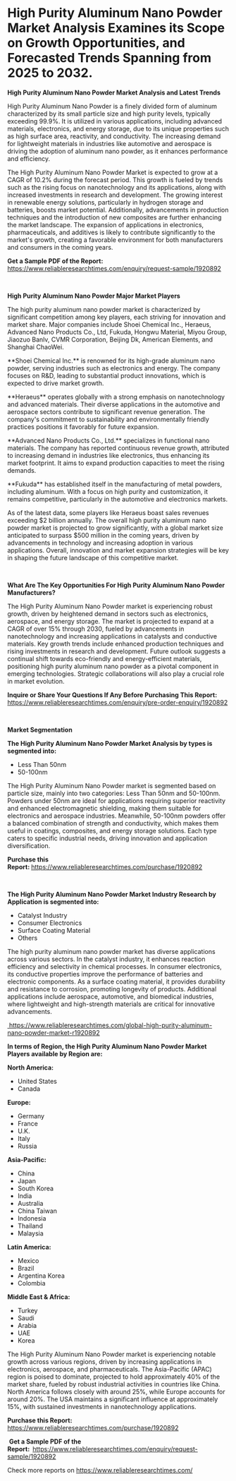<p><h1>High Purity Aluminum Nano Powder Market Analysis Examines its Scope on Growth Opportunities, and Forecasted Trends Spanning from 2025 to 2032.</h1></p><p><strong>High Purity Aluminum Nano Powder Market Analysis and Latest Trends</strong></p>
<p><p>High Purity Aluminum Nano Powder is a finely divided form of aluminum characterized by its small particle size and high purity levels, typically exceeding 99.9%. It is utilized in various applications, including advanced materials, electronics, and energy storage, due to its unique properties such as high surface area, reactivity, and conductivity. The increasing demand for lightweight materials in industries like automotive and aerospace is driving the adoption of aluminum nano powder, as it enhances performance and efficiency.</p><p>The High Purity Aluminum Nano Powder Market is expected to grow at a CAGR of 10.2% during the forecast period. This growth is fueled by trends such as the rising focus on nanotechnology and its applications, along with increased investments in research and development. The growing interest in renewable energy solutions, particularly in hydrogen storage and batteries, boosts market potential. Additionally, advancements in production techniques and the introduction of new composites are further enhancing the market landscape. The expansion of applications in electronics, pharmaceuticals, and additives is likely to contribute significantly to the market's growth, creating a favorable environment for both manufacturers and consumers in the coming years.</p></p>
<p><strong>Get a Sample PDF of the Report:&nbsp;</strong> <a href="https://www.reliableresearchtimes.com/enquiry/request-sample/1920892?utm_campaign=2633&utm_medium=2&utm_source=Github&utm_content=ia&utm_term=03042025&utm_id=high-purity-aluminum-nano-powder">https://www.reliableresearchtimes.com/enquiry/request-sample/1920892</a></p>
<p>&nbsp;</p>
<p><strong>High Purity Aluminum Nano Powder Major Market Players</strong></p>
<p><p>The high purity aluminum nano powder market is characterized by significant competition among key players, each striving for innovation and market share. Major companies include Shoei Chemical Inc., Heraeus, Advanced Nano Products Co., Ltd, Fukuda, Hongwu Material, Miyou Group, Jiaozuo Banlv, CVMR Corporation, Beijing Dk, American Elements, and Shanghai ChaoWei.</p><p>**Shoei Chemical Inc.** is renowned for its high-grade aluminum nano powder, serving industries such as electronics and energy. The company focuses on R&D, leading to substantial product innovations, which is expected to drive market growth.</p><p>**Heraeus** operates globally with a strong emphasis on nanotechnology and advanced materials. Their diverse applications in the automotive and aerospace sectors contribute to significant revenue generation. The company's commitment to sustainability and environmentally friendly practices positions it favorably for future expansion.</p><p>**Advanced Nano Products Co., Ltd.** specializes in functional nano materials. The company has reported continuous revenue growth, attributed to increasing demand in industries like electronics, thus enhancing its market footprint. It aims to expand production capacities to meet the rising demands.</p><p>**Fukuda** has established itself in the manufacturing of metal powders, including aluminum. With a focus on high purity and customization, it remains competitive, particularly in the automotive and electronics markets.</p><p>As of the latest data, some players like Heraeus boast sales revenues exceeding $2 billion annually. The overall high purity aluminum nano powder market is projected to grow significantly, with a global market size anticipated to surpass $500 million in the coming years, driven by advancements in technology and increasing adoption in various applications. Overall, innovation and market expansion strategies will be key in shaping the future landscape of this competitive market.</p></p>
<p>&nbsp;</p>
<p><strong>What Are The Key Opportunities For High Purity Aluminum Nano Powder Manufacturers?</strong></p>
<p><p>The High Purity Aluminum Nano Powder market is experiencing robust growth, driven by heightened demand in sectors such as electronics, aerospace, and energy storage. The market is projected to expand at a CAGR of over 15% through 2030, fueled by advancements in nanotechnology and increasing applications in catalysts and conductive materials. Key growth trends include enhanced production techniques and rising investments in research and development. Future outlook suggests a continual shift towards eco-friendly and energy-efficient materials, positioning high purity aluminum nano powder as a pivotal component in emerging technologies. Strategic collaborations will also play a crucial role in market evolution.</p></p>
<p><strong>Inquire or Share Your Questions If Any Before Purchasing This Report:</strong> <a href="https://www.reliableresearchtimes.com/enquiry/pre-order-enquiry/1920892?utm_campaign=2633&utm_medium=2&utm_source=Github&utm_content=ia&utm_term=03042025&utm_id=high-purity-aluminum-nano-powder">https://www.reliableresearchtimes.com/enquiry/pre-order-enquiry/1920892</a></p>
<p>&nbsp;</p>
<p><strong>Market Segmentation</strong></p>
<p><strong>The High Purity Aluminum Nano Powder Market Analysis by types is segmented into:</strong></p>
<p><ul><li>Less Than 50nm</li><li>50-100nm</li></ul></p>
<p><p>The High Purity Aluminum Nano Powder market is segmented based on particle size, mainly into two categories: Less Than 50nm and 50-100nm. Powders under 50nm are ideal for applications requiring superior reactivity and enhanced electromagnetic shielding, making them suitable for electronics and aerospace industries. Meanwhile, 50-100nm powders offer a balanced combination of strength and conductivity, which makes them useful in coatings, composites, and energy storage solutions. Each type caters to specific industrial needs, driving innovation and application diversification.</p></p>
<p><strong>Purchase this Report:&nbsp;</strong><a href="https://www.reliableresearchtimes.com/purchase/1920892?utm_campaign=2633&utm_medium=2&utm_source=Github&utm_content=ia&utm_term=03042025&utm_id=high-purity-aluminum-nano-powder">https://www.reliableresearchtimes.com/purchase/1920892</a></p>
<p>&nbsp;</p>
<p><strong>The High Purity Aluminum Nano Powder Market Industry Research by Application is segmented into:</strong></p>
<p><ul><li>Catalyst Industry</li><li>Consumer Electronics</li><li>Surface Coating Material</li><li>Others</li></ul></p>
<p><p>The high purity aluminum nano powder market has diverse applications across various sectors. In the catalyst industry, it enhances reaction efficiency and selectivity in chemical processes. In consumer electronics, its conductive properties improve the performance of batteries and electronic components. As a surface coating material, it provides durability and resistance to corrosion, promoting longevity of products. Additional applications include aerospace, automotive, and biomedical industries, where lightweight and high-strength materials are critical for innovative advancements.</p></p>
<p><a href="https://www.reliableresearchtimes.com/global-high-purity-aluminum-nano-powder-market-r1920892?utm_campaign=2633&utm_medium=2&utm_source=Github&utm_content=ia&utm_term=03042025&utm_id=high-purity-aluminum-nano-powder">&nbsp;https://www.reliableresearchtimes.com/global-high-purity-aluminum-nano-powder-market-r1920892</a></p>
<p><strong>In terms of Region, the High Purity Aluminum Nano Powder Market Players available by Region are:</strong></p>
<p>
    <p> <strong> North America: </strong>
        <ul>
            <li>United States</li>
            <li>Canada</li>
        </ul>
        </p> 
    <p> <strong> Europe: </strong>
        <ul>
            <li>Germany</li>
            <li>France</li>
            <li>U.K.</li>
            <li>Italy</li>
            <li>Russia</li>
        </ul>
        </p> 
    <p> <strong> Asia-Pacific: </strong>
        <ul>
            <li>China</li>
            <li>Japan</li>
            <li>South Korea</li>
            <li>India</li>
            <li>Australia</li>
            <li>China Taiwan</li>
            <li>Indonesia</li>
            <li>Thailand</li>
            <li>Malaysia</li>
        </ul>
        </p> 
    <p> <strong> Latin America: </strong>
        <ul>
            <li>Mexico</li>
            <li>Brazil</li>
            <li>Argentina Korea</li>
            <li>Colombia</li>
        </ul>
        </p> 
    <p> <strong> Middle East & Africa: </strong>
        <ul>
            <li>Turkey</li>
            <li>Saudi</li>
            <li>Arabia</li>
            <li>UAE</li>
            <li>Korea</li>
        </ul>
    </p>
    </p>
<p><p>The High Purity Aluminum Nano Powder market is experiencing notable growth across various regions, driven by increasing applications in electronics, aerospace, and pharmaceuticals. The Asia-Pacific (APAC) region is poised to dominate, projected to hold approximately 40% of the market share, fueled by robust industrial activities in countries like China. North America follows closely with around 25%, while Europe accounts for around 20%. The USA maintains a significant influence at approximately 15%, with sustained investments in nanotechnology applications.</p></p>
<p><strong>Purchase this Report: </strong><a href="https://www.reliableresearchtimes.com/purchase/1920892?utm_campaign=2633&utm_medium=2&utm_source=Github&utm_content=ia&utm_term=03042025&utm_id=high-purity-aluminum-nano-powder">https://www.reliableresearchtimes.com/purchase/1920892</a></p>
<p>&nbsp;<strong>Get a Sample PDF of the Report:&nbsp;&nbsp;</strong><a href="https://www.reliableresearchtimes.com/enquiry/request-sample/1920892?utm_campaign=2633&utm_medium=2&utm_source=Github&utm_content=ia&utm_term=03042025&utm_id=high-purity-aluminum-nano-powder">https://www.reliableresearchtimes.com/enquiry/request-sample/1920892</a></p>
<p><strong></strong></p>
<p>Check more reports on <a href="https://www.reliableresearchtimes.com/?utm_campaign=2633&utm_medium=2&utm_source=Github&utm_content=ia&utm_term=03042025&utm_id=high-purity-aluminum-nano-powder">https://www.reliableresearchtimes.com/</a></p>